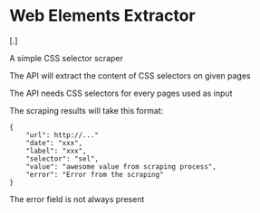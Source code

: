 # Web Elements Extractor

[.]

A simple CSS selector scraper

The API will extract the content of CSS selectors on given pages

The API needs CSS selectors for every pages used as input

The scraping results will take this format:
```
{
	"url": http://..."
	"date": "xxx",
	"label": "xxx",
	"selector": "sel",
	"value": "awesome value from scraping process",
	"error": "Error from the scraping"
}
````

The error field is not always present